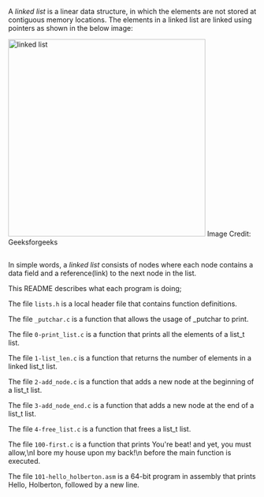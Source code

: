 A _linked list_ is a linear data structure, in which the elements are not stored at contiguous memory locations. The elements in a linked list are linked using pointers as shown in the below image:

<img src="https://media.geeksforgeeks.org/wp-content/cdn-uploads/gq/2013/03/Linkedlist.png" alt="linked list" width="400">
Image Credit: Geeksforgeeks

##

In simple words, a _linked list_ consists of nodes where each node contains a data field and a reference(link) to the next node in the list.

This README describes what each program is doing;

The file `lists.h` is a local header file that contains function definitions.

The file `_putchar.c` is a function that allows the usage of _putchar to print.

The file `0-print_list.c` is a function that prints all the elements of a list_t list.

The file `1-list_len.c` is a function that returns the number of elements in a linked list_t list.

The file `2-add_node.c` is a function that adds a new node at the beginning of a list_t list.

The file `3-add_node_end.c` is a function that adds a new node at the end of a list_t list.

The file `4-free_list.c` is a function that frees a list_t list.

The file `100-first.c` is a function that prints You're beat! and yet, you must allow,\nI bore my house upon my back!\n before the main function is executed.

The file `101-hello_holberton.asm` is a 64-bit program in assembly that prints Hello, Holberton, followed by a new line.
